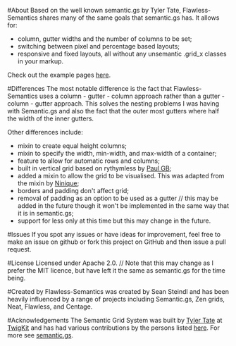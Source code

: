 #About
Based on the well known semantic.gs by Tyler Tate, Flawless-Semantics shares many of the same goals that semantic.gs has. It allows for:
* column, gutter widths and the number of columns to be set; 
* switching between pixel and percentage based layouts;
* responsive and fixed layouts,
all without any unsemantic .grid_x classes in your markup. 

Check out the example pages [here](http://laughingwithu.github.com/flawless-semantics-grid/index.html).

#Differences
The most notable difference is the fact that Flawless-Semantics uses a column - gutter - column approach rather than a gutter - column - gutter approach. This solves the nesting problems I was having with Semantic.gs and also the fact that the outer most gutters where half the width of the inner gutters.

Other differences include:
* mixin to create equal height columns;
* mixin to specify the width, min-width, and max-width of a container;
* feature to allow for automatic rows and columns;
* built in vertical grid based on rythymless by [Paul GB](http://paulgb.github.com/rhythmless/);
* added a mixin to allow the grid to be visualised. This was adapted from the mixin by [Ninique](https://github.com/ninique);
* borders and padding don't affect grid;
* removal of padding as an option to be used as a gutter // this may be added in the future though it won't be implemented in the same way that it is in semantic.gs;
* support for less only at this time but this may change in the future.

#Issues
If you spot any issues or have ideas for improvement, feel free to make an issue on github or fork this project on GitHub and then issue a pull request.

#License
Licensed under Apache 2.0. // Note that this may change as I prefer the MIT licence, but have left it the same as semantic.gs for the time being.

#Created by
Flawless-Semantics was created by Sean Steindl and has been heavily influenced by a range of projects including Semantic.gs, Zen grids, Neat, Flawless, and Centage.

#Acknowledgements
The Semantic Grid System was built by [Tyler Tate](http://twitter.com/tylertate/) at [TwigKit](http://twigkit.com/) and has had various contributions by the persons listed [here](http://github.com/twigkit/semantic.gs/blob/master/changelog.md). For more see  [semantic.gs](http://github.com/twigkit/semantic.gs).
